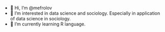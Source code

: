 - 👋 Hi, I’m @mefrolov
- 👀 I’m interested in data science and sociology. Especially in application of data science in sociology.
- 🌱 I’m currently learning R language.

<!---
mefrolov/mefrolov is a ✨ special ✨ repository because its `README.md` (this file) appears on your GitHub profile.
You can click the Preview link to take a look at your changes.
--->
